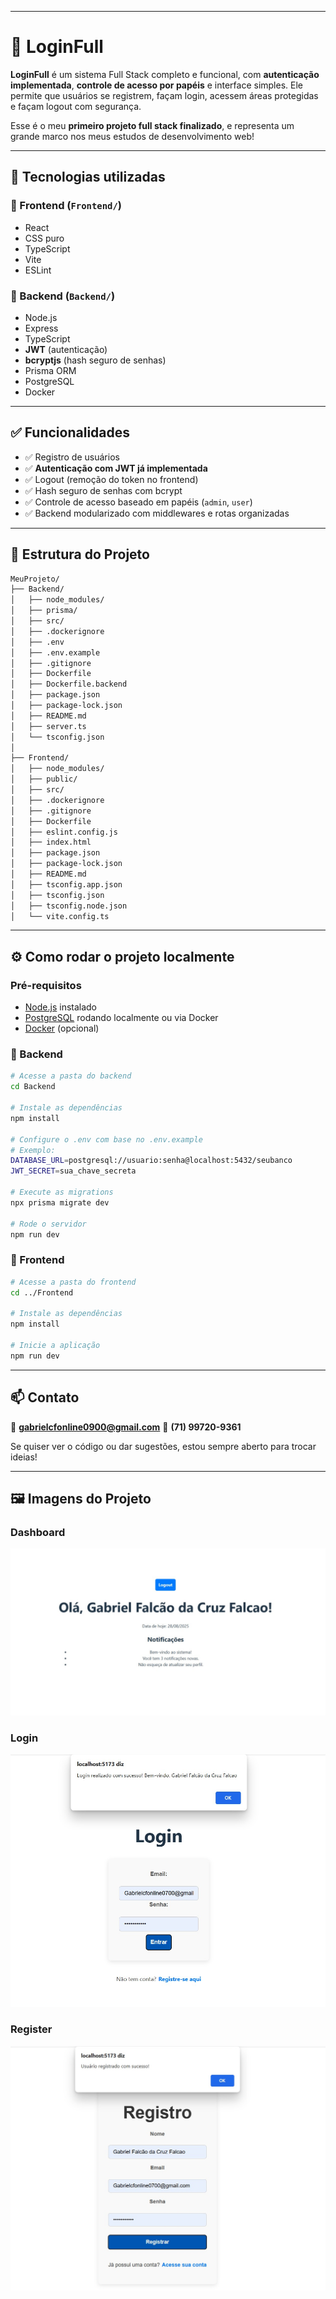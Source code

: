 

---

# 🔐 LoginFull

**LoginFull** é um sistema Full Stack completo e funcional, com **autenticação implementada**, **controle de acesso por papéis** e interface simples. Ele permite que usuários se registrem, façam login, acessem áreas protegidas e façam logout com segurança.

Esse é o meu **primeiro projeto full stack finalizado**, e representa um grande marco nos meus estudos de desenvolvimento web!

---

## 🚀 Tecnologias utilizadas

### 🔸 Frontend (`Frontend/`)

* React
* CSS puro
* TypeScript
* Vite
* ESLint

### 🔹 Backend (`Backend/`)

* Node.js
* Express
* TypeScript
* **JWT** (autenticação)
* **bcryptjs** (hash seguro de senhas)
* Prisma ORM
* PostgreSQL
* Docker

---

## ✅ Funcionalidades

* ✅ Registro de usuários
* ✅ **Autenticação com JWT já implementada**
* ✅ Logout (remoção do token no frontend)
* ✅ Hash seguro de senhas com bcrypt
* ✅ Controle de acesso baseado em papéis (`admin`, `user`)
* ✅ Backend modularizado com middlewares e rotas organizadas

---

## 📁 Estrutura do Projeto

```bash
MeuProjeto/
├── Backend/
│   ├── node_modules/
│   ├── prisma/
│   ├── src/
│   ├── .dockerignore
│   ├── .env
│   ├── .env.example
│   ├── .gitignore
│   ├── Dockerfile
│   ├── Dockerfile.backend
│   ├── package.json
│   ├── package-lock.json
│   ├── README.md
│   ├── server.ts
│   └── tsconfig.json
│
├── Frontend/
│   ├── node_modules/
│   ├── public/
│   ├── src/
│   ├── .dockerignore
│   ├── .gitignore
│   ├── Dockerfile
│   ├── eslint.config.js
│   ├── index.html
│   ├── package.json
│   ├── package-lock.json
│   ├── README.md
│   ├── tsconfig.app.json
│   ├── tsconfig.json
│   ├── tsconfig.node.json
│   └── vite.config.ts
```

---

## ⚙️ Como rodar o projeto localmente

### Pré-requisitos

* [Node.js](https://nodejs.org/) instalado
* [PostgreSQL](https://www.postgresql.org/) rodando localmente ou via Docker
* [Docker](https://www.docker.com/) (opcional)

### 🔧 Backend

```bash
# Acesse a pasta do backend
cd Backend

# Instale as dependências
npm install

# Configure o .env com base no .env.example
# Exemplo:
DATABASE_URL=postgresql://usuario:senha@localhost:5432/seubanco
JWT_SECRET=sua_chave_secreta

# Execute as migrations
npx prisma migrate dev

# Rode o servidor
npm run dev
```

### 🎨 Frontend

```bash
# Acesse a pasta do frontend
cd ../Frontend

# Instale as dependências
npm install

# Inicie a aplicação
npm run dev
```

---


## 📫 Contato

📧 **[gabrielcfonline0900@gmail.com](mailto:gabrielcfonline0900@gmail.com)**
📱 **(71) 99720-9361**

Se quiser ver o código ou dar sugestões, estou sempre aberto para trocar ideias!

---

## 🖼️ Imagens do Projeto

### Dashboard

![Dashboard](docs/images/dashboard.jpg)

### Login

![Login](docs/images/login.jpg)

### Register

![Register](docs/images/register.jpg)

